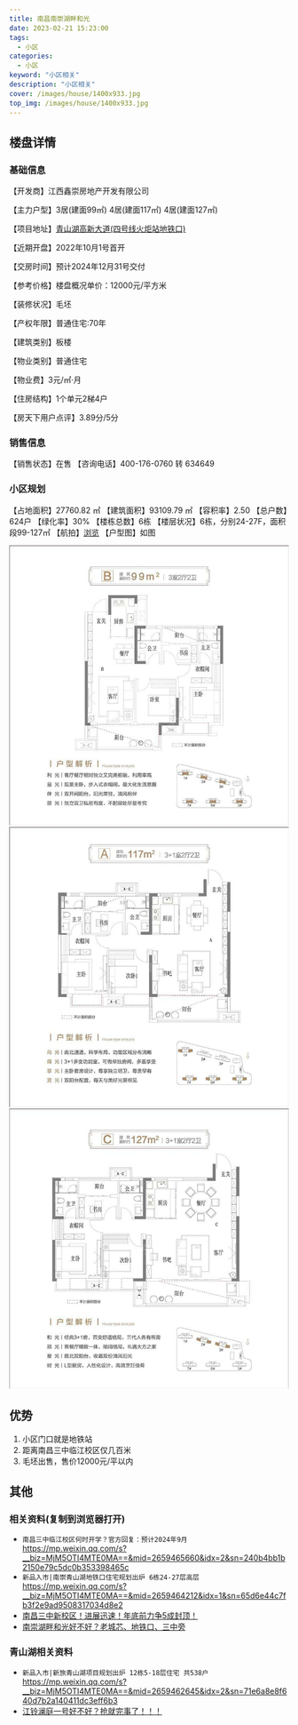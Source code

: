 ```yaml
---
title: 南昌南崇湖畔和光
date: 2023-02-21 15:23:00
tags: 
  - 小区
categories: 
  - 小区
keyword: "小区相关"
description: "小区相关"
cover: /images/house/1400x933.jpg
top_img: /images/house/1400x933.jpg
---
```


## 楼盘详情

### 基础信息

【开发商】江西鑫崇房地产开发有限公司

【主力户型】3居(建面99㎡) 4居(建面117㎡) 4居(建面127㎡)

【项目地址】[青山湖高新大道(四号线火炬站地铁口)](https://www.amap.com/search?query=%E5%8D%97%E6%98%8C%E5%8D%97%E5%B4%87%E6%B9%96%E7%95%94%E5%92%8C%E5%85%89&city=360100&geoobj=115.201398%7C28.514038%7C116.97762%7C28.871106&zoom=10.15)

【近期开盘】2022年10月1号首开

【交房时间】预计2024年12月31号交付

【参考价格】楼盘概况单价：12000元/平方米

【装修状况】毛坯

【产权年限】普通住宅:70年

【建筑类别】板楼

【物业类别】普通住宅

【物业费】3元/㎡·月

【住房结构】1个单元2梯4户

【房天下用户点评】3.89分/5分

### 销售信息

【销售状态】在售
【咨询电话】400-176-0760 转 634649

### 小区规划

【占地面积】27760.82 ㎡
【建筑面积】93109.79 ㎡
【容积率】2.50
【总户数】624户
【绿化率】30%
【楼栋总数】6栋
【楼层状况】6栋，分别24-27F，面积段99-127㎡
【航拍】[浏览](https://nc.newhouse.fang.com/loupan/2310202758/photo/)
【户型图】如图

<div id='layout' style="text-align: center">
    <div style="display: inline-block;">
        <img src ="./../images/house/house-99.jpg">
    </div>
    <div style="display: inline-block;">
        <img src ="./../images/house/house-117.jpg">
    </div>
    <div style="display: inline-block;">
        <img src ="./../images/house/house-127.jpg">
    </div>
</div>

## 优势

1. 小区门口就是地铁站
2. 距离南昌三中临江校区仅几百米
3. 毛坯出售，售价12000元/平以内

## 其他

### 相关资料(复制到浏览器打开)

* `南昌三中临江校区何时开学？官方回复：预计2024年9月` https://mp.weixin.qq.com/s?__biz=MjM5OTI4MTE0MA==&mid=2659465660&idx=2&sn=240b4bb1b2150e79c5dc0b353398465c
* `新品入市|南崇青山湖地铁口住宅规划出炉 6栋24-27层高层` https://mp.weixin.qq.com/s?__biz=MjM5OTI4MTE0MA==&mid=2659464212&idx=1&sn=65d6e44c7fb3f2e9ad9508317034d8e2
* [南昌三中新校区！进展迅速！年底前力争5成封顶！](https://nc.loupan.com/html/news/202211/5002677.html)
* [南崇湖畔和光好不好？老城芯、地铁口、三中旁](https://nc.loupan.com/html/news/202302/5043631.html)


### 青山湖相关资料
* `新品入市|新旅青山湖项目规划出炉 12栋5-18层住宅 共538户` https://mp.weixin.qq.com/s?__biz=MjM5OTI4MTE0MA==&mid=2659462645&idx=2&sn=71e6a8e8f640d7b2a140411dc3eff6b3
* [江铃澜庭一号好不好？抢就完事了！！！](https://nc.loupan.com/html/news/202302/5044484.html)